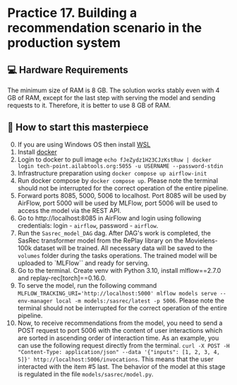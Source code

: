 # Practice 17. Building a recommendation scenario in the production system
## 💻 Hardware Requirements
The minimum size of RAM is 8 GB. The solution works stably even with 4 GB of RAM, except for the last step with serving the model and sending requests to it. Therefore, it is better to use 8 GB of RAM.

## 🚀 How to start this masterpiece
0. If you are using Windows OS then install [WSL]( https://learn.microsoft.com/ru-ru/windows/wsl/install)
1. Install [docker](https://docs.docker.com/engine/install/)
2. Login to docker to pull image `echo fJeZydz1H23CJzKstRuw | docker login tech-point.ailabtools.org:5055 -u USERNAME --password-stdin`
3. Infrastructure preparation using `docker compose up airflow-init`
4. Run docker compose by `docker compose up`. Please note the terminal should not be interrupted for the correct operation of the entire pipeline.
5. Forward ports 8085, 5000, 5006 to localhost. Port 8085 will be used by AirFlow, port 5000 will be used by MLFlow, port 5006 will be used to access the model via the REST API.
6. Go to http://localhost:8085 in AirFlow and login using following credentials: login - `airflow`, password - `airflow`.
7. Run the `Sasrec_model_DAG` dag. After DAG's work is completed, the SasRec transformer model from the RePlay library on the Movielens-100k dataset will be trained. All necessary data will be saved to the `volumes` folder during the tasks operations. The trained model will be uploaded to `MLFlow`` and ready for serving.
8. Go to the terminal. Create venv with Python 3.10, install mlflow==2.7.0 and replay-rec[torch]==0.16.0.
9. To serve the model, run the following command `MLFLOW_TRACKING_URI='http://localhost:5000' mlflow models serve --env-manager local -m models:/sasrec/latest -p 5006`. Please note the terminal should not be interrupted for the correct operation of the entire pipeline.
10. Now, to receive recommendations from the model, you need to send a POST request to port 5006 with the content of user interactions which are sorted in ascending order of interaction time. As an example, you can use the following request directly from the terminal. `curl -X POST -H "Content-Type: application/json" --data '{"inputs": [1, 2, 3, 4, 5]}' http://localhost:5006/invocations`. This means that the user interacted with the item #5 last. The behavior of the model at this stage is regulated in the file `models/sasrec/model.py`.
